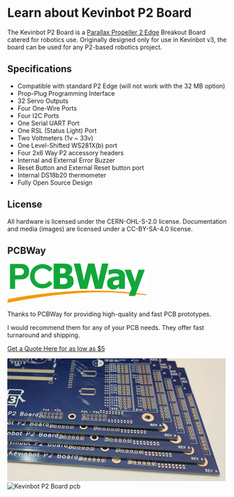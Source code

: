 # Learn about Kevinbot P2 Board

The Kevinbot P2 Board is a [Parallax Propeller 2 Edge](https://www.parallax.com/product/p2-edge-module/) Breakout 
Board catered for robotics use.
Originally designed only for use in Kevinbot v3, the board can be used for any P2-based robotics project.

## Specifications

* Compatible with standard P2 Edge (will not work with the 32 MB option)
* Prop-Plug Programming Interface
* 32 Servo Outputs
* Four One-Wire Ports
* Four I2C Ports
* One Serial UART Port
* One RSL (Status Light) Port
* Two Voltmeters (1v ~ 33v)
* One Level-Shifted WS281X(b) port
* Four 2x6 Way P2 accessory headers
* Internal and External Error Buzzer
* Reset Button and External Reset button port
* Internal DS18b20 thermometer
* Fully Open Source Design

## License

All hardware is licensed under the CERN-OHL-S-2.0 license. 
Documentation and media (images) are licensed under a CC-BY-SA-4.0 license.

## PCBWay

<img src="images/pcbway-logo.png" width="320" alt="PCBWay"></img>

Thanks to PCBWay for providing high-quality and fast PCB prototypes.

I would recommend them for any of your PCB needs. They offer fast turnaround and shipping.

[Get a Quote Here for as low as $5](https://www.pcbway.com/orderonline.aspx)

<img src="images/pcb-edges.png" width="500" alt="pcb edges"></img>
<img src="images/pcbs.png" width="500" alt="Kevinbot P2 Board pcb"></img>
